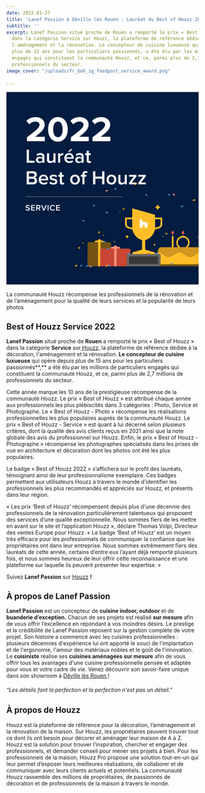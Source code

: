 ```yaml
---
date: 2022-01-27
title: 'Lanef Passion à Déville lès Rouen : Lauréat du Best of Houzz 2022'
subtitle: ''
excerpt: Lanef Passion situé proche de Rouen a remporté le prix « Best of Houzz »
  dans la catégorie Service sur Houzz, la plateforme de référence dédiée à la décoration,
  l'aménagement et la rénovation. Le concepteur de cuisine luxueuse qui opère depuis
  plus de 15 ans pour les particuliers passionnés, a été élu par les millions de particuliers
  engagés qui constituent la communauté Houzz, et ce, parmi plus de 2,7 millions de
  professionnels du secteur.
image_cover: "/uploads/fr_boh_ig_feedpost_service_award.png"

---
```


![](/uploads/fr_boh_ig_feedpost_service_illust.png)

La communauté Houzz récompense les professionnels de la rénovation et de l’aménagement pour la qualité de leurs services et la popularité de leurs photos

## **Best of Houzz Service 2022**

**Lanef Passion** situé proche de **Rouen** a remporté le prix « Best of Houzz » dans la catégorie **Service** sur[ Houzz](http://www.houzz.fr), la plateforme de référence dédiée à la décoration, l'aménagement et la rénovation. **Le concepteur de cuisine luxueuse** qui opère depuis plus de 15 ans pour les particuliers passionnés**,** a été élu par les millions de particuliers engagés qui constituent la communauté Houzz, et ce, parmi plus de 2,7 millions de professionnels du secteur.

Cette année marque les 10 ans de la prestigieuse récompense de la communauté Houzz. Le prix « Best of Houzz » est attribué chaque année aux professionnels les plus plébiscités dans 3 catégories : Photo, Service et Photographe. Le « Best of Houzz - Photo » récompense les réalisations professionnelles les plus populaires auprès de la communauté Houzz. Le prix « Best of Houzz - Service » est quant à lui décerné selon plusieurs critères, dont la qualité des avis clients reçus en 2021 ainsi que la note globale des avis du professionnel sur Houzz. Enfin, le prix « Best of Houzz - Photographe » récompense les photographes spécialisés dans les prises de vue en architecture et décoration dont les photos ont été les plus populaires.

Le badge « Best of Houzz 2022 » s’affichera sur le profil des lauréats, témoignant ainsi de leur professionnalisme exemplaire. Ces badges permettent aux utilisateurs Houzz à travers le monde d’identifier les professionnels les plus recommandés et appréciés sur Houzz, et présents dans leur région.

« Les prix ‘Best of Houzz’ récompensent depuis plus d'une décennie des professionnels de la rénovation particulièrement talentueux qui proposent des services d’une qualité exceptionnelle. Nous sommes fiers de les mettre en avant sur le site et l’application Houzz », déclare Thomas Volpi, Directeur des ventes Europe pour Houzz. « Le badge ‘Best of Houzz’ est un moyen très efficace pour les professionnels de communiquer la confiance que les propriétaires ont dans leur entreprise. Nous sommes extrêmement fiers des lauréats de cette année, certains d’entre eux l’ayant déjà remporté plusieurs fois, et nous sommes heureux de leur offrir cette reconnaissance et une plateforme sur laquelle ils peuvent présenter leur expertise. »

Suivez **Lanef Passion** sur [Houzz](https://www.houzz.fr/pro/webuser-110864778/lanef-passion "Houzz Lanef Passion") **!**

## **À propos de Lanef Passion**

**Lanef Passion** est un concepteur de **cuisine indoor, outdoor** et de **buanderie d’exception.** Chacun de ses projets est réalisé **sur mesure** afin de vous offrir l’excellence en répondant à vos moindres désirs. Le prestige et la crédibilité de Lanef Passion reposent sur la gestion complète de votre projet. Son histoire a commencé avec les cuisines professionnelles : plusieurs décennies d'expérience lui ont apporté le souci de l'implantation et de l'ergonomie, l'amour des matériaux nobles et le goût de l'innovation. Le **cuisiniste** réalise ses **cuisines aménagées sur mesure** afin de vous offrir tous les avantages d'une cuisine professionnelle pensée et adaptée pour vous et votre cadre de vie. Venez découvrir son savoir-faire unique dans son showroom à [Déville lès Rouen ](https://www.google.com/maps/place/Lanef+Passion/@49.4558882,1.0549078,17z/data=!3m1!4b1!4m5!3m4!1s0x47e0e758d3e25c15:0x70fc0b24bb9f6ffb!8m2!3d49.4558912!4d1.0571112 "Google Maps")!

###### _“Les détails font la perfection et la perfection n'est pas un détail.”_

## **À propos de Houzz**

Houzz est la plateforme de référence pour la décoration, l’aménagement et la rénovation de la maison. Sur Houzz, les propriétaires peuvent trouver tout ce dont ils ont besoin pour décorer et aménager leur maison de A à Z. Houzz est la solution pour trouver l’inspiration, chercher et engager des professionnels, et demander conseil pour mener ses projets à bien. Pour les professionnels de la maison, Houzz Pro propose une solution tout-en-un qui leur permet d’exposer leurs meilleures réalisations, de collaborer et de communiquer avec leurs clients actuels et potentiels. La communauté Houzz rassemble des millions de propriétaires, de passionnés de décoration et de professionnels de la maison à travers le monde.